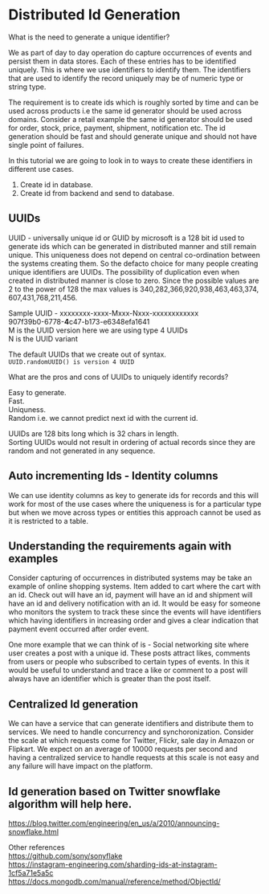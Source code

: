 # Distributed Id Generation

What is the need to generate a unique identifier?  

We as part of day to day operation do capture occurrences of events and persist them in data stores. Each of these entries has to be identified uniquely. This is where we use identifiers to identify them. The identifiers that are used to identify the record uniquely may be of numeric type or string type. 

The requirement is to create ids which is roughly sorted by time and can be used across products i.e the same id generator should be used across domains.  Consider a retail example the same id generator should be used for order, stock, price, payment, shipment, notification etc. The id generation should be fast and should generate unique and should not have single point of failures.

In this tutorial we are going to look in to ways to create these identifiers in different use cases.

1. Create id in database.  
2. Create id from backend and send to database.  

## UUIDs

UUID - universally unique id or GUID by microsoft is a 128 bit id used to generate ids which can be generated in distributed manner and still remain unique. This uniqueness does not depend on central co-ordination between the systems creating them. So the defacto choice for many people creating unique identifiers are UUIDs. The possibility of duplication even when created in distributed manner is close to zero. Since the possible values are 2 to the power of 128 the max values is 340,​282,​366,​920,​938,​463,​463,​374,​607,​431,​768,​211,​456.  

Sample UUID - xxxxxxxx-xxxx-Mxxx-Nxxx-xxxxxxxxxxxx  
              907f39b0-6778-**4**c47-b173-e6348efa1641  
              M is the UUID version here we are using type 4 UUIDs  
              N is the UUID variant  
              
The default UUIDs that we create out of syntax.   
    ```
    UUID.randomUUID() is version 4 UUID
    ```
    
What are the pros and cons of UUIDs to uniquely identify records?

Easy to generate.  
Fast.   
Uniquness.  
Random i.e. we cannot predict next id with the current id.  

UUIDs are 128 bits long which is 32 chars in length.  
Sorting UUIDs would not result in ordering of actual records since they are random and not generated in any sequence.  

## Auto incrementing Ids - Identity columns

We can use identity columns as key to generate ids for records and this will work for most of the use cases where the uniqueness is for a particular type but when we move across types or entities this approach cannot be used as it is restricted to a table. 

## Understanding the requirements again with examples

Consider capturing of occurrences in distributed systems may be take an example of online shopping systems. Item added to cart where the cart with an id. Check out will have an id, payment will have an id and shipment will have an id and delivery notification with an id. It would be easy for someone who monitors the system to track these since the events will have identifiers which having identifiers in increasing order and gives a clear indication that payment event occurred after order event.  

One more example that we can think of is - Social networking site where user creates a post with a unique id. These posts attract likes, comments from users or people who subscribed to certain types of events. In this it would be useful to understand and trace a like or comment to a post will always have an identifier which is greater than the post itself.  

## Centralized Id generation 

We can have a service that can generate identifiers and distribute them to services. We need to handle concurrency and synchoronization. Consider the scale at which requests come for Twitter, Flickr, sale day in Amazon or Flipkart. We expect on an average of 10000 requests per second and having a centralized service to handle requests at this scale is not easy and any failure will have impact on the platform.

## Id generation based on Twitter snowflake algorithm will help here.

https://blog.twitter.com/engineering/en_us/a/2010/announcing-snowflake.html 

Other references  
https://github.com/sony/sonyflake  
https://instagram-engineering.com/sharding-ids-at-instagram-1cf5a71e5a5c  
https://docs.mongodb.com/manual/reference/method/ObjectId/  

